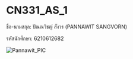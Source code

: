 # CN331_AS_1
ชื่อ-นามสกุล: ปัณณวิชญ์ สังวร (PANNAWIT SANGVORN) 

รหัสนักศึกษา: 6210612682

![Pannawit_PIC](https://github.com/6210612682/CN331_AS_1/blob/assets/pannawit_PIC_3.jpg)
